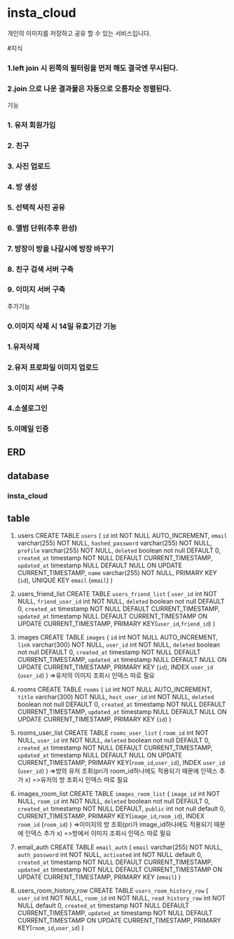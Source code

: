 # insta_cloud
개인의 이미지를 저장하고 공유 할 수 있는 서비스입니다.

#지식
### 1.left join 시 왼쪽의 필터링을 먼저 해도 결국엔 무시된다.
### 2.join 으로 나운 결과물은 자동으로 오름차순 정렬된다.

기능
### 1. 유저 회원가입
### 2. 친구
### 3. 사진 업로드
### 4. 방 생성
### 5. 선택적 사진 공유
### 6. 앨범 단위(추후 완성)
### 7. 방장이 방을 나갈시에 방장 바꾸기
### 8. 친구 검색 서버 구축
### 9. 이미지 서버 구축

추가기능
### 0.이미지 삭제 시 14일 유효기간 기능
### 1.유저삭제
### 2.유저 프로파일 이미지 업로드
### 3.이미지 서버 구축
### 4.소셜로그인
### 5.이메일 인증

## ERD
## database 
### insta_cloud
## table

1. users
CREATE TABLE `users` (
  `id` int NOT NULL AUTO_INCREMENT,
  `email` varchar(255) NOT NULL,
  `hashed_password` varchar(255) NOT NULL,
  `profile` varchar(255) NOT NULL,
  `deleted` boolean not null DEFAULT 0,
  `created_at` timestamp NOT NULL DEFAULT CURRENT_TIMESTAMP,
  `updated_at` timestamp NULL DEFAULT NULL ON UPDATE CURRENT_TIMESTAMP,
  `name` varchar(255) NOT NULL,
  PRIMARY KEY (`id`),
  UNIQUE KEY `email` (`email`)
)

2. users_friend_list
CREATE TABLE `users_friend_list` (
  `user_id` int NOT NULL,
  `friend_user_id` int NOT NULL,
  `deleted` boolean not null DEFAULT 0,
  `created_at` timestamp NOT NULL DEFAULT CURRENT_TIMESTAMP,
  `updated_at` timestamp NULL DEFAULT CURRENT_TIMESTAMP ON UPDATE CURRENT_TIMESTAMP,
  PRIMARY KEY(`user_id`,`friend_id`)
)

3. images
CREATE TABLE `images` (
  `id` int NOT NULL AUTO_INCREMENT,
  `link` varchar(300) NOT NULL,
  `user_id` int NOT NULL,
  `deleted` boolean not null DEFAULT 0,
  `created_at` timestamp NOT NULL DEFAULT CURRENT_TIMESTAMP,
  `updated_at` timestamp NULL DEFAULT NULL ON UPDATE CURRENT_TIMESTAMP,
  PRIMARY KEY (`id`),
  INDEX `user_id` (`user_id`)
)
=>유저의 이미지 조회시 인덱스 따로 필요

4. rooms
CREATE TABLE `rooms` (
  `id` int NOT NULL AUTO_INCREMENT,
  `title` varchar(300) NOT NULL,
  `host_user_id` int NOT NULL,
  `deleted` boolean not null DEFAULT 0,
  `created_at` timestamp NOT NULL DEFAULT CURRENT_TIMESTAMP,
  `updated_at` timestamp NULL DEFAULT NULL ON UPDATE CURRENT_TIMESTAMP,
  PRIMARY KEY (`id`)
)

5. rooms_user_list
CREATE TABLE `rooms_user_list` (
  `room_id` int NOT NULL,
  `user_id` int NOT NULL,
  `deleted` boolean not null DEFAULT 0,
  `created_at` timestamp NOT NULL DEFAULT CURRENT_TIMESTAMP,
  `updated_at` timestamp NULL DEFAULT NULL ON UPDATE CURRENT_TIMESTAMP,
  PRIMARY KEY(`room_id`,`user_id`),
  INDEX `user_id` (`user_id`)
)
=>방의 유저 조회(pri가 room_id하나에도 적용되기 때문에 인덱스 추가 x)
=>유저의 방 조회시 인덱스 따로 필요


6. images_room_list
CREATE TABLE `images_room_list` (
  `image_id` int NOT NULL,
  `room_id` int NOT NULL,
  `deleted` boolean not null DEFAULT 0,
  `created_at` timestamp NOT NULL DEFAULT, 
  `public` int not null default 0,
  CURRENT_TIMESTAMP,
  PRIMARY KEY(`image_id`,`room_id`),
  INDEX `room_id` (`room_id`)
)
=>이미지의 방 조회(pri가 image_id하나에도 적용되기 때문에 인덱스 추가 x)
=>방에서 이미지 조회시 인덱스 따로 필요

7. email_auth
CREATE TABLE `email_auth` (
  `email` varchar(255) NOT NULL,
  `auth_password` int NOT NULL,
  `activated` int NOT NULL default 0,
  `created_at` timestamp NOT NULL DEFAULT CURRENT_TIMESTAMP,
  `updated_at` timestamp NOT NULL DEFAULT CURRENT_TIMESTAMP ON UPDATE CURRENT_TIMESTAMP,
  PRIMARY KEY (`email`)
)

8. users_room_history_row
CREATE TABLE `users_room_history_row` (
  `user_id` int NOT NULL,
  `room_id` int NOT NULL,
  `read_history_row` int NOT NULL default 0,
  `created_at` timestamp NOT NULL DEFAULT CURRENT_TIMESTAMP,
  `updated_at` timestamp NOT NULL DEFAULT CURRENT_TIMESTAMP ON UPDATE CURRENT_TIMESTAMP,
  PRIMARY KEY(`room_id`,`user_id`)
)

<!-- 아래는 추후 완성 기능 -->
<!-- 7. albums
CREATE TABLE `albums` (
  `id` int NOT NULL AUTO_INCREMENT,
  `title` varchar(300) NOT NULL,
  `user_id` int NOT NULL,
  `created_at` timestamp NOT NULL DEFAULT CURRENT_TIMESTAMP,
  `updated_at` timestamp NULL DEFAULT NULL ON UPDATE CURRENT_TIMESTAMP,
  PRIMARY KEY (`id`),
  CONSTRAINT `albums_user_id_fkey` FOREIGN KEY (`user_id`) REFERENCES `users` (`id`)
)

8. albums_image_list
CREATE TABLE `albums` (
  `album_id` int NOT NULL,
  `image_id` int NOT NULL,
  `created_at` timestamp NOT NULL DEFAULT CURRENT_TIMESTAMP,
  `updated_at` timestamp NULL DEFAULT NULL ON UPDATE CURRENT_TIMESTAMP,
  PRIMARY KEY (`album_id`,`image_id`),
  CONSTRAINT `albums_album_id_fkey` FOREIGN KEY (`album_id`) REFERENCES `albums` (`id`),
  CONSTRAINT `albums_image_id_fkey` FOREIGN KEY (`image_id`) REFERENCES `images` (`id`)
) -->